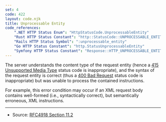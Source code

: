 ```yaml
---
set: 4
code: 422
layout: code.njk
title: Unprocessable Entity
code_references:
    ".NET HTTP Status Enum": "HttpStatusCode.UnprocessableEntity"
    "Rust HTTP Status Constant": "http::StatusCode::UNPROCESSABLE_ENTITY"
    "Rails HTTP Status Symbol": ":unprocessable_entity"
    "Go HTTP Status Constant": "http.StatusUnprocessableEntity"
    "Symfony HTTP Status Constant": "Response::HTTP_UNPROCESSABLE_ENTITY"
---
```


The server understands the content type of the request entity (hence a [415 Unsupported Media Type](/415) status code is inappropriate), and the syntax of the request entity is correct (thus a [400 Bad Request](/400) status code is inappropriate) but was unable to process the contained instructions.

For example, this error condition may occur if an XML request body contains well-formed (i.e., syntactically correct), but semantically erroneous, XML instructions.

---

* Source: [RFC4918 Section 11.2][1]

[1]: <https://tools.ietf.org/html/rfc4918#section-11.2>
